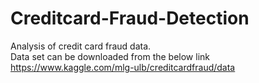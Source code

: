 # Creditcard-Fraud-Detection
Analysis of credit card fraud data.  
Data set can be downloaded from the below link  
https://www.kaggle.com/mlg-ulb/creditcardfraud/data
